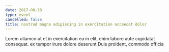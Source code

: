 ```yaml
---
date: 2017-08-30
type: event
cancelled: false
title: nostrud magna adipiscing in exercitation occaecat dolor
---
```

Lorem ullamco ut et in exercitation ea in elit, enim labore aute cupidatat consequat. ex tempor irure dolore deserunt Duis proident, commodo officia